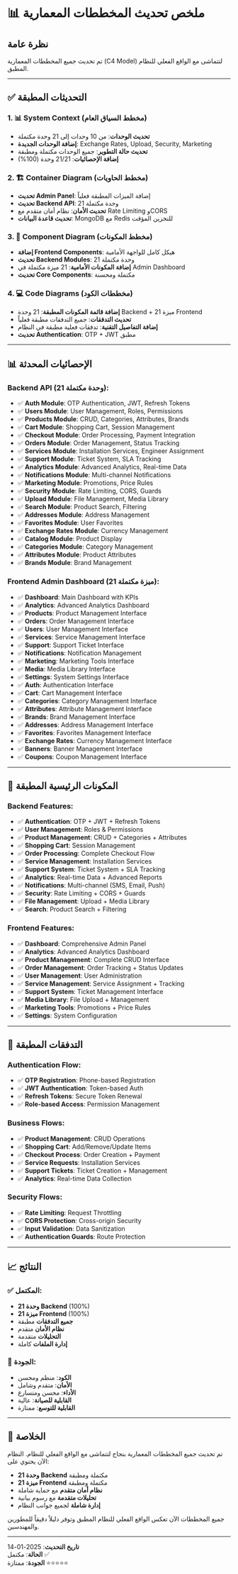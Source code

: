 # 📊 ملخص تحديث المخططات المعمارية

## نظرة عامة
تم تحديث جميع المخططات المعمارية (C4 Model) لتتماشى مع الواقع الفعلي للنظام المطبق.

---

## ✅ التحديثات المطبقة

### 1. 📊 System Context (مخطط السياق العام)
- **تحديث الوحدات**: من 10 وحدات إلى 21 وحدة مكتملة
- **إضافة الوحدات الجديدة**: Exchange Rates, Upload, Security, Marketing
- **تحديث حالة التطوير**: جميع الوحدات مكتملة ومطبقة
- **إضافة الإحصائيات**: 21/21 وحدة (100%)

### 2. 🏗️ Container Diagram (مخطط الحاويات)
- **تحديث Admin Panel**: إضافة الميزات المطبقة فعلياً
- **تحديث Backend API**: 21 وحدة مكتملة
- **تحديث الأمان**: نظام أمان متقدم مع Rate Limiting وCORS
- **تحديث قاعدة البيانات**: MongoDB مع Redis للتخزين المؤقت

### 3. 🔧 Component Diagram (مخطط المكونات)
- **إضافة Frontend Components**: هيكل كامل للواجهة الأمامية
- **تحديث Backend Modules**: 21 وحدة مكتملة
- **إضافة المكونات الأمامية**: 21 ميزة مكتملة في Admin Dashboard
- **تحديث Core Components**: مكتملة ومحسنة

### 4. 💻 Code Diagrams (مخططات الكود)
- **إضافة قائمة المكونات المطبقة**: 21 وحدة Backend + 21 ميزة Frontend
- **تحديث التدفقات**: جميع التدفقات مطبقة فعلياً
- **إضافة التفاصيل التقنية**: تدفقات فعلية مطبقة في النظام
- **تحديث Authentication**: OTP + JWT مطبق

---

## 📊 الإحصائيات المحدثة

### Backend API (21 وحدة مكتملة):
- ✅ **Auth Module**: OTP Authentication, JWT, Refresh Tokens
- ✅ **Users Module**: User Management, Roles, Permissions
- ✅ **Products Module**: CRUD, Categories, Attributes, Brands
- ✅ **Cart Module**: Shopping Cart, Session Management
- ✅ **Checkout Module**: Order Processing, Payment Integration
- ✅ **Orders Module**: Order Management, Status Tracking
- ✅ **Services Module**: Installation Services, Engineer Assignment
- ✅ **Support Module**: Ticket System, SLA Tracking
- ✅ **Analytics Module**: Advanced Analytics, Real-time Data
- ✅ **Notifications Module**: Multi-channel Notifications
- ✅ **Marketing Module**: Promotions, Price Rules
- ✅ **Security Module**: Rate Limiting, CORS, Guards
- ✅ **Upload Module**: File Management, Media Library
- ✅ **Search Module**: Product Search, Filtering
- ✅ **Addresses Module**: Address Management
- ✅ **Favorites Module**: User Favorites
- ✅ **Exchange Rates Module**: Currency Management
- ✅ **Catalog Module**: Product Display
- ✅ **Categories Module**: Category Management
- ✅ **Attributes Module**: Product Attributes
- ✅ **Brands Module**: Brand Management

### Frontend Admin Dashboard (21 ميزة مكتملة):
- ✅ **Dashboard**: Main Dashboard with KPIs
- ✅ **Analytics**: Advanced Analytics Dashboard
- ✅ **Products**: Product Management Interface
- ✅ **Orders**: Order Management Interface
- ✅ **Users**: User Management Interface
- ✅ **Services**: Service Management Interface
- ✅ **Support**: Support Ticket Interface
- ✅ **Notifications**: Notification Management
- ✅ **Marketing**: Marketing Tools Interface
- ✅ **Media**: Media Library Interface
- ✅ **Settings**: System Settings Interface
- ✅ **Auth**: Authentication Interface
- ✅ **Cart**: Cart Management Interface
- ✅ **Categories**: Category Management Interface
- ✅ **Attributes**: Attribute Management Interface
- ✅ **Brands**: Brand Management Interface
- ✅ **Addresses**: Address Management Interface
- ✅ **Favorites**: Favorites Management Interface
- ✅ **Exchange Rates**: Currency Management Interface
- ✅ **Banners**: Banner Management Interface
- ✅ **Coupons**: Coupon Management Interface

---

## 🎯 المكونات الرئيسية المطبقة

### Backend Features:
- ✅ **Authentication**: OTP + JWT + Refresh Tokens
- ✅ **User Management**: Roles & Permissions
- ✅ **Product Management**: CRUD + Categories + Attributes
- ✅ **Shopping Cart**: Session Management
- ✅ **Order Processing**: Complete Checkout Flow
- ✅ **Service Management**: Installation Services
- ✅ **Support System**: Ticket System + SLA Tracking
- ✅ **Analytics**: Real-time Data + Advanced Reports
- ✅ **Notifications**: Multi-channel (SMS, Email, Push)
- ✅ **Security**: Rate Limiting + CORS + Guards
- ✅ **File Management**: Upload + Media Library
- ✅ **Search**: Product Search + Filtering

### Frontend Features:
- ✅ **Dashboard**: Comprehensive Admin Panel
- ✅ **Analytics**: Advanced Analytics Dashboard
- ✅ **Product Management**: Complete CRUD Interface
- ✅ **Order Management**: Order Tracking + Status Updates
- ✅ **User Management**: User Administration
- ✅ **Service Management**: Service Assignment + Tracking
- ✅ **Support System**: Ticket Management Interface
- ✅ **Media Library**: File Upload + Management
- ✅ **Marketing Tools**: Promotions + Price Rules
- ✅ **Settings**: System Configuration

---

## 🔄 التدفقات المطبقة

### Authentication Flow:
- ✅ **OTP Registration**: Phone-based Registration
- ✅ **JWT Authentication**: Token-based Auth
- ✅ **Refresh Tokens**: Secure Token Renewal
- ✅ **Role-based Access**: Permission Management

### Business Flows:
- ✅ **Product Management**: CRUD Operations
- ✅ **Shopping Cart**: Add/Remove/Update Items
- ✅ **Checkout Process**: Order Creation + Payment
- ✅ **Service Requests**: Installation Services
- ✅ **Support Tickets**: Ticket Creation + Management
- ✅ **Analytics**: Real-time Data Collection

### Security Flows:
- ✅ **Rate Limiting**: Request Throttling
- ✅ **CORS Protection**: Cross-origin Security
- ✅ **Input Validation**: Data Sanitization
- ✅ **Authentication Guards**: Route Protection

---

## 📈 النتائج

### ✅ المكتمل:
- **21 وحدة Backend** (100%)
- **21 ميزة Frontend** (100%)
- **جميع التدفقات** مطبقة
- **نظام الأمان** متقدم
- **التحليلات** متقدمة
- **إدارة الملفات** كاملة

### 🎯 الجودة:
- **الكود**: منظم ومحسن
- **الأمان**: متقدم وشامل
- **الأداء**: محسن ومتسارع
- **القابلية للصيانة**: عالية
- **القابلية للتوسع**: ممتازة

---

## 📝 الخلاصة

تم تحديث جميع المخططات المعمارية بنجاح لتتماشى مع الواقع الفعلي للنظام. النظام الآن يحتوي على:

- **21 وحدة Backend** مكتملة ومطبقة
- **21 ميزة Frontend** مكتملة ومطبقة
- **نظام أمان متقدم** مع حماية شاملة
- **تحليلات متقدمة** مع رسوم بيانية
- **إدارة شاملة** لجميع جوانب النظام

جميع المخططات الآن تعكس الواقع الفعلي للنظام المطبق وتوفر دليلاً دقيقاً للمطورين والمهندسين.

---

**تاريخ التحديث**: 2025-01-14  
**الحالة**: مكتمل ✅  
**الجودة**: ممتازة ⭐⭐⭐⭐⭐
